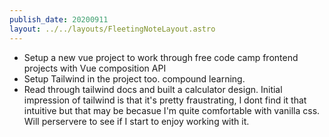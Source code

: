 ```yaml
---
publish_date: 20200911
layout: ../../layouts/FleetingNoteLayout.astro
---
```


- Setup a new vue project to work through free code camp frontend projects with Vue composition API
- Setup Tailwind in the project too. compound learning.
- Read through tailwind docs and built a calculator design. Initial impression of tailwind is that it's pretty fraustrating, I dont find it that intuitive but that may be becasue I'm quite comfortable with vanilla css. Will perservere to see if I start to enjoy working with it.
